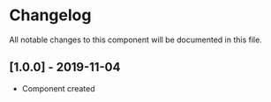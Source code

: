 # Changelog
All notable changes to this component will be documented in this file.

## [1.0.0] - 2019-11-04
- Component created
